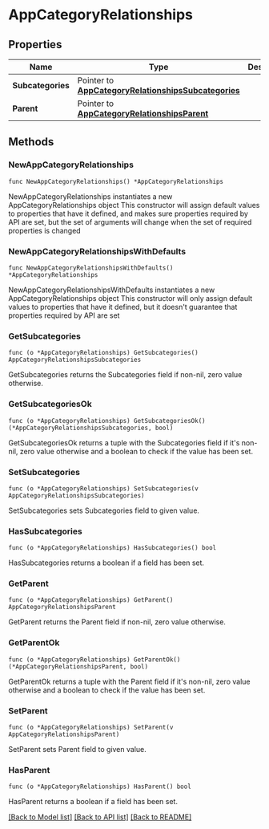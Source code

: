 # AppCategoryRelationships

## Properties

Name | Type | Description | Notes
------------ | ------------- | ------------- | -------------
**Subcategories** | Pointer to [**AppCategoryRelationshipsSubcategories**](AppCategoryRelationshipsSubcategories.md) |  | [optional] 
**Parent** | Pointer to [**AppCategoryRelationshipsParent**](AppCategoryRelationshipsParent.md) |  | [optional] 

## Methods

### NewAppCategoryRelationships

`func NewAppCategoryRelationships() *AppCategoryRelationships`

NewAppCategoryRelationships instantiates a new AppCategoryRelationships object
This constructor will assign default values to properties that have it defined,
and makes sure properties required by API are set, but the set of arguments
will change when the set of required properties is changed

### NewAppCategoryRelationshipsWithDefaults

`func NewAppCategoryRelationshipsWithDefaults() *AppCategoryRelationships`

NewAppCategoryRelationshipsWithDefaults instantiates a new AppCategoryRelationships object
This constructor will only assign default values to properties that have it defined,
but it doesn't guarantee that properties required by API are set

### GetSubcategories

`func (o *AppCategoryRelationships) GetSubcategories() AppCategoryRelationshipsSubcategories`

GetSubcategories returns the Subcategories field if non-nil, zero value otherwise.

### GetSubcategoriesOk

`func (o *AppCategoryRelationships) GetSubcategoriesOk() (*AppCategoryRelationshipsSubcategories, bool)`

GetSubcategoriesOk returns a tuple with the Subcategories field if it's non-nil, zero value otherwise
and a boolean to check if the value has been set.

### SetSubcategories

`func (o *AppCategoryRelationships) SetSubcategories(v AppCategoryRelationshipsSubcategories)`

SetSubcategories sets Subcategories field to given value.

### HasSubcategories

`func (o *AppCategoryRelationships) HasSubcategories() bool`

HasSubcategories returns a boolean if a field has been set.

### GetParent

`func (o *AppCategoryRelationships) GetParent() AppCategoryRelationshipsParent`

GetParent returns the Parent field if non-nil, zero value otherwise.

### GetParentOk

`func (o *AppCategoryRelationships) GetParentOk() (*AppCategoryRelationshipsParent, bool)`

GetParentOk returns a tuple with the Parent field if it's non-nil, zero value otherwise
and a boolean to check if the value has been set.

### SetParent

`func (o *AppCategoryRelationships) SetParent(v AppCategoryRelationshipsParent)`

SetParent sets Parent field to given value.

### HasParent

`func (o *AppCategoryRelationships) HasParent() bool`

HasParent returns a boolean if a field has been set.


[[Back to Model list]](../README.md#documentation-for-models) [[Back to API list]](../README.md#documentation-for-api-endpoints) [[Back to README]](../README.md)


